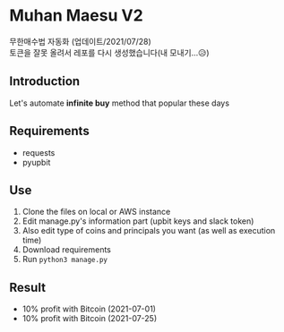 # Muhan Maesu V2
무한매수법 자동화 (업데이트/2021/07/28)  
토큰을 잘못 올려서 레포를 다시 생성했습니다(내 모내기...😥)  

## Introduction
Let's automate **infinite buy** method that popular these days  

## Requirements
- requests
- pyupbit

## Use
1. Clone the files on local or AWS instance
2. Edit manage.py's information part (upbit keys and slack token)
3. Also edit type of coins and principals you want (as well as execution time)
4. Download requirements
5. Run `python3 manage.py`

## Result
- 10% profit with Bitcoin (2021-07-01)
- 10% profit with Bitcoin (2021-07-25)
